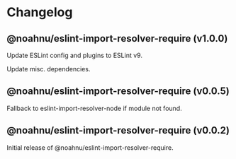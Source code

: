 # Changelog

<!-- MONOWEAVE:BELOW -->

## @noahnu/eslint-import-resolver-require (v1.0.0) <a name="1.0.0"></a>

Update ESLint config and plugins to ESLint v9.

Update misc. dependencies.



## @noahnu/eslint-import-resolver-require (v0.0.5) <a name="0.0.5"></a>

Fallback to eslint-import-resolver-node if module not found.



## @noahnu/eslint-import-resolver-require (v0.0.2) <a name="0.0.2"></a>

Initial release of @noahnu/eslint-import-resolver-require.

